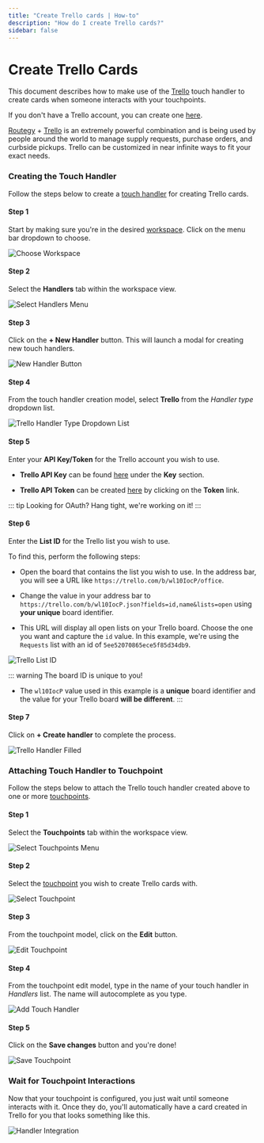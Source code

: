 ```yaml
---
title: "Create Trello cards | How-to"
description: "How do I create Trello cards?"
sidebar: false
---
```


# Create Trello Cards

This document describes how to make use of the [Trello](/reference/touch-handler-types/trello/) touch handler to create cards when someone interacts with your touchpoints.

If you don't have a Trello account, you can create one [here](https://trello.com/signup).

[Routegy](https://routegy.com) + [Trello](https://trello.com) is an extremely powerful combination and is being used by people around the world to manage supply requests, purchase orders, and curbside pickups. Trello can be customized in near infinite ways to fit your exact needs.

### Creating the Touch Handler

Follow the steps below to create a [touch handler](/reference/touch-handlers/) for creating Trello cards.

#### Step 1

Start by making sure you're in the desired [workspace](/reference/workspaces/). Click on the menu bar dropdown to choose.

![Choose Workspace](/images/navigation/choose-workspace-dropdown.png)

#### Step 2

Select the **Handlers** tab within the workspace view.

![Select Handlers Menu](/images/navigation/select-handlers-menu.png)

#### Step 3

Click on the **+ New Handler** button. This will launch a modal for creating new touch handlers.

![New Handler Button](/images/buttons/new-handler.png)

#### Step 4

From the touch handler creation model, select **Trello** from the _Handler type_ dropdown list.

![Trello Handler Type Dropdown List](/images/modals/office-create-handler-trello.png)

#### Step 5

Enter your **API Key/Token** for the Trello account you wish to use.

* **Trello API Key** can be found [here](https://trello.com/app-key) under the **Key** section.

* **Trello API Token** can be created [here](https://trello.com/app-key) by clicking on the **Token** link.

::: tip Looking for OAuth?
Hang tight, we're working on it!
:::

#### Step 6

Enter the **List ID** for the Trello list you wish to use.

To find this, perform the following steps:

* Open the board that contains the list you wish to use. In the address bar, you will see a URL like `https://trello.com/b/wl10IocP/office`.
  
* Change the value in your address bar to `https://trello.com/b/wl10IocP.json?fields=id,name&lists=open` using **your unique** board identifier. 
* This URL will display all open lists on your Trello board. Choose the one you want and capture the `id` value. In this example, we're using the `Requests` list with an id of `5ee52070865ece5f85d34db9`.

![Trello List ID](/images/external/trello-list-id.png)

::: warning The board ID is unique to you!
* The `wl10IocP` value used in this example is a **unique** board identifier and the value for your Trello board **will be different**.
:::

#### Step 7

Click on **+ Create handler** to complete the process.

![Trello Handler Filled](/images/modals/office-create-handler-trello-filled.png)

### Attaching Touch Handler to Touchpoint

Follow the steps below to attach the Trello touch handler created above to one or more [touchpoints](/reference/touchpoints/).

#### Step 1

Select the **Touchpoints** tab within the workspace view.

![Select Touchpoints Menu](/images/navigation/select-touchpoints-menu.png)

#### Step 2

Select the [touchpoint](/reference/touchpoints/) you wish to create Trello cards with.

![Select Touchpoint](/images/tree/personal-office-select-touchpoint.png)

#### Step 3

From the touchpoint model, click on the **Edit** button.

![Edit Touchpoint](/images/modals/personal-office-coffee-machine-edit-touchpoint.png)

#### Step 4

From the touchpoint edit model, type in the name of your touch handler in _Handlers_ list. The name will autocomplete as you type.

![Add Touch Handler](/images/modals/personal-office-coffee-machine-edit-touchpoint-handlers-trello.png)

#### Step 5

Click on the **Save changes** button and you're done!

![Save Touchpoint](/images/modals/personal-office-coffee-machine-edit-touchpoint-handlers-trello-save.png)

### Wait for Touchpoint Interactions

Now that your touchpoint is configured, you just wait until someone interacts with it. Once they do, you'll automatically have a card created in Trello for you that looks something like this.

![Handler Integration](/images/handlers/personal-office-coffee-machine-trello.png)
